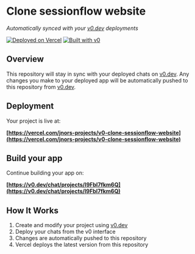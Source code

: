 # Clone sessionflow website

*Automatically synced with your [v0.dev](https://v0.dev) deployments*

[![Deployed on Vercel](https://img.shields.io/badge/Deployed%20on-Vercel-black?style=for-the-badge&logo=vercel)](https://vercel.com/jnors-projects/v0-clone-sessionflow-website)
[![Built with v0](https://img.shields.io/badge/Built%20with-v0.dev-black?style=for-the-badge)](https://v0.dev/chat/projects/I9FbI7fkm6Q)

## Overview

This repository will stay in sync with your deployed chats on [v0.dev](https://v0.dev).
Any changes you make to your deployed app will be automatically pushed to this repository from [v0.dev](https://v0.dev).

## Deployment

Your project is live at:

**[https://vercel.com/jnors-projects/v0-clone-sessionflow-website](https://vercel.com/jnors-projects/v0-clone-sessionflow-website)**

## Build your app

Continue building your app on:

**[https://v0.dev/chat/projects/I9FbI7fkm6Q](https://v0.dev/chat/projects/I9FbI7fkm6Q)**

## How It Works

1. Create and modify your project using [v0.dev](https://v0.dev)
2. Deploy your chats from the v0 interface
3. Changes are automatically pushed to this repository
4. Vercel deploys the latest version from this repository